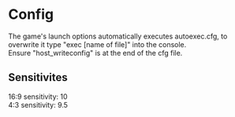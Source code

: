 # Config
The game's launch options automatically executes autoexec.cfg, to overwrite it type "exec [name of file]" into the console.<br>Ensure "host_writeconfig" is at the end of the cfg file.
## Sensitivites
16:9 sensitivity: 10<br>4:3 sensitivity: 9.5
